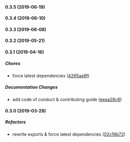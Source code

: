 #### 0.3.5 (2019-06-19)

#### 0.3.4 (2019-06-10)

#### 0.3.3 (2019-06-08)

#### 0.3.2 (2019-05-21)

#### 0.3.1 (2019-04-16)

##### Chores

*  force latest dependencies ([4265aa9f](https://github.com/lykmapipo/role/commit/4265aa9f92f68d72379af7903920255fa7070af4))

##### Documentation Changes

*  add code of conduct & contributing guide ([eeaa28c6](https://github.com/lykmapipo/role/commit/eeaa28c682963c5e60fad2fbc007a69c21715217))

#### 0.3.0 (2019-03-28)

##### Refactors

*  rewrite exports & force latest dependencies ([02c19b72](https://github.com/lykmapipo/role/commit/02c19b726e167f883922cf04e9559eb73da86839))


